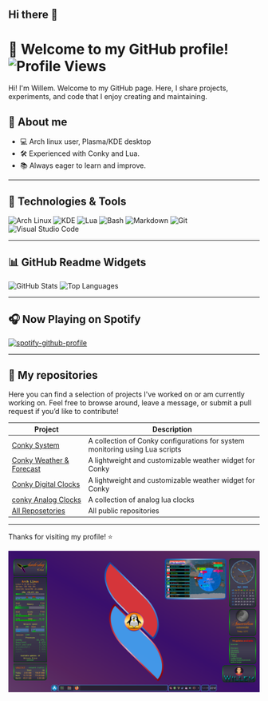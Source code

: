 ## Hi there 👋

# 👋 Welcome to my GitHub profile! ![Profile Views](https://komarev.com/ghpvc/?username=wim66&color=blue&style=flat)

Hi! I'm Willem. Welcome to my GitHub page. Here, I share projects, experiments, and code that I enjoy creating and maintaining.

## 🚀 About me

- 💻 Arch linux user, Plasma/KDE desktop
- 🛠️ Experienced with Conky and Lua.
- 📚 Always eager to learn and improve.

---

## 🧰 Technologies & Tools

![Arch Linux](https://img.shields.io/badge/Arch_Linux-1793D1?style=for-the-badge&logo=arch-linux&logoColor=white)
![KDE](https://img.shields.io/badge/KDE-1C99D6?style=for-the-badge&logo=kde&logoColor=white)
![Lua](https://img.shields.io/badge/Lua-2C2D72?style=for-the-badge&logo=lua&logoColor=white)
![Bash](https://img.shields.io/badge/Bash-4EAA25?style=for-the-badge&logo=gnubash&logoColor=white)
![Markdown](https://img.shields.io/badge/Markdown-000000?style=for-the-badge&logo=markdown&logoColor=white)
![Git](https://img.shields.io/badge/Git-F05032?style=for-the-badge&logo=git&logoColor=white)
![Visual Studio Code](https://img.shields.io/badge/VS_Code-0078d7?style=for-the-badge&logo=visual-studio-code&logoColor=white)

---

## 📊 GitHub Readme Widgets

![GitHub Stats](https://github-readme-stats.vercel.app/api?username=wim66&show_icons=true&theme=tokyonight)
![Top Languages](https://github-readme-stats.vercel.app/api/top-langs/?username=wim66&layout=compact&theme=tokyonight)


---

## 🎧 Now Playing on Spotify

[![spotify-github-profile](https://spotify-github-profile.kittinanx.com/api/view?uid=wim66&cover_image=true&theme=novatorem&show_offline=false&background_color=121212&interchange=false&bar_color=53b14f&bar_color_cover=false)](https://spotify-github-profile.kittinanx.com/api/view?uid=wim66&redirect=true)

---

## 📂 My repositories

Here you can find a selection of projects I've worked on or am currently working on. Feel free to browse around, leave a message, or submit a pull request if you’d like to contribute!

| Project                | Description                   |
|------------------------|------------------------------|
| [Conky System](https://wim66.github.io/conky-system-lua-V4/) | A collection of Conky configurations for system monitoring using Lua scripts |
| [Conky Weather & Forecast](https://github.com/wim66/Conky-Weather-and-forecast) | A lightweight and customizable weather widget for Conky |
| [Conky Digital Clocks](https://github.com/wim66/conky-digital-clocks) | A lightweight and customizable weather widget for Conky |
| [conky Analog Clocks](https://github.com/wim66/Conky-Lua-Clocks) | A collection of analog lua clocks |
| [All Reposetories](https://github.com/wim66?tab=repositories) | All public repositories |

---

Thanks for visiting my profile! ⭐

![conky-preview](assets/preview.png)